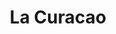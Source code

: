 ---
title: "La Curacao"
url: /zacatecoluca/la-curacao-avenida-jose-simeon-canas/
shop: electrónica
---